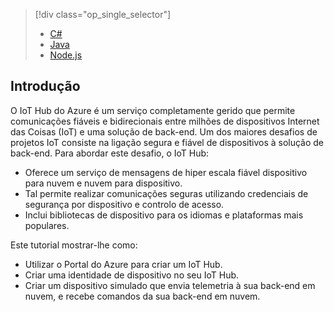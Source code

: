 > [!div class="op_single_selector"]
> * [C#](../articles/iot-hub/iot-hub-csharp-csharp-getstarted.md)
> * [Java](../articles/iot-hub/iot-hub-java-java-getstarted.md)
> * [Node.js](../articles/iot-hub/iot-hub-node-node-getstarted.md)
> 
> 

## <a name="introduction"></a>Introdução
O IoT Hub do Azure é um serviço completamente gerido que permite comunicações fiáveis e bidirecionais entre milhões de dispositivos Internet das Coisas (IoT) e uma solução de back-end. Um dos maiores desafios de projetos IoT consiste na ligação segura e fiável de dispositivos à solução de back-end. Para abordar este desafio, o IoT Hub:

* Oferece um serviço de mensagens de hiper escala fiável dispositivo para nuvem e nuvem para dispositivo.
* Tal permite realizar comunicações seguras utilizando credenciais de segurança por dispositivo e controlo de acesso.
* Inclui bibliotecas de dispositivo para os idiomas e plataformas mais populares.

Este tutorial mostrar-lhe como:

* Utilizar o Portal do Azure para criar um IoT Hub.
* Criar uma identidade de dispositivo no seu IoT Hub.
* Criar um dispositivo simulado que envia telemetria à sua back-end em nuvem, e recebe comandos da sua back-end em nuvem.



<!--HONumber=Nov16_HO2-->


